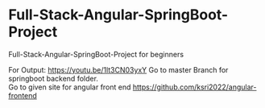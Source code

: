 # Full-Stack-Angular-SpringBoot-Project
Full-Stack-Angular-SpringBoot-Project for beginners

For Output: https://youtu.be/1lt3CN03yxY
Go to master Branch for springboot backend folder.  
Go to given site for angular front end https://github.com/ksri2022/angular-frontend
